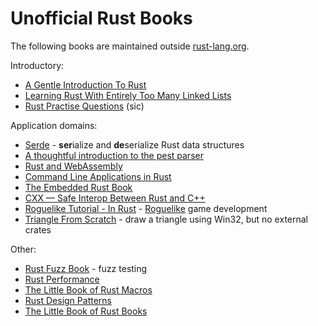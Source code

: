 # Unofficial Rust Books

The following books are maintained outside [rust-lang.org](https://www.rust-lang.org/).

Introductory:
* [A Gentle Introduction To Rust](https://stevedonovan.github.io/rust-gentle-intro/readme.html)
* [Learning Rust With Entirely Too Many Linked Lists](https://rust-unofficial.github.io/too-many-lists/)
* [Rust Practise Questions](https://sn99.github.io/rust-practise-questions/) (sic)

Application domains:
* [Serde](https://serde.rs/) - **ser**ialize and **de**serialize Rust data structures
* [A thoughtful introduction to the pest parser](https://pest.rs/book/)
* [Rust and WebAssembly](https://rustwasm.github.io/docs/book/)
* [Command Line Applications in Rust](https://rust-cli.github.io/book/index.html)
* [The Embedded Rust Book](https://rust-embedded.github.io/book/)
* [CXX — Safe Interop Between Rust and C++](https://cxx.rs)
* [Roguelike Tutorial - In Rust](https://bfnightly.bracketproductions.com/) - [Roguelike](https://en.wikipedia.org/wiki/Roguelike) game development
* [Triangle From Scratch](https://rust-tutorials.github.io/triangle-from-scratch/) - draw a triangle using Win32, but no external crates

Other:
* [Rust Fuzz Book](https://rust-fuzz.github.io/book/) - fuzz testing
* [Rust Performance](https://nnethercote.github.io/perf-book/)
* [The Little Book of Rust Macros](https://veykril.github.io/tlborm/)
* [Rust Design Patterns](https://rust-unofficial.github.io/patterns/)
* [The Little Book of Rust Books](https://lborb.github.io/book/)